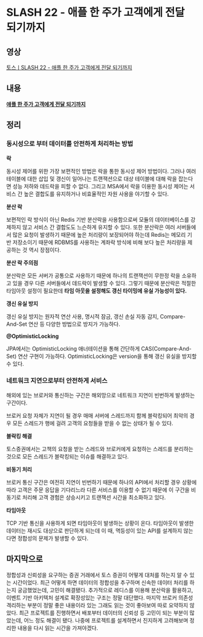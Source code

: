# SLASH 22 - 애플 한 주가 고객에게 전달 되기까지

## 영상

[토스ㅣSLASH 22 - 애플 한 주가 고객에게 전달 되기까지](https://www.youtube.com/watch?v=UOWy6zdsD-c&list=PL1DJtS1Hv1PiGXmgruP1_gM2TSvQiOsFL&index=10)

## 내용

[**애플 한 주가 고객에게 전달 되기까지**](https://www.notion.so/c6ea50cf7dfd45b8bc7384302ad41b83)

## 정리

### **동시성으로 부터 데이터를 안전하게 처리하는 방법**

**락**

동시성 제어를 위한 가장 보편적인 방법은 락을 통한 동시성 제어 방법이다. 그러나 여러 테이블에 대한 삽입 및 갱신이 일어나는 트랜잭션으로 대상 테이블에 대해 락을 잡는다면 성능 저하와 데드락을 피할 수 없다. 그리고 MSA에서 락을 이용한 동시성 제어는 서비스 간 높은 결합도를 유지하거나 비효율적인 자원 사용을 야기할 수 있다.

**분산 락**

보편적인 락 방식이 아닌 Redis 기반 분산락을 사용함으로써 모듈의 데이터베이스를 강제하지 않고 서비스 간 결합도도 느슨하게 유지할 수 있다. 또한 분산락은 여러 서버들에서 많은 요청이 발생하기 때문에 높은 처리량이 보장되어야 하는데 Redis는 메모리 기반 저장소이기 때문에 RDBMS를 사용하는 계좌락 방식에 비해 보다 높은 처리량을 제공하는 것 역시 장점이다.

**분산 락 주의점**

분산락은 모든 서버가 공통으로 사용하기 때문에 하나의 트랜잭션이 무한정 락을 소유하고 있을 경우 다른 서버들에서 데드락이 발생할 수 있다. 그렇기 때문에 분산락은 적절한 타임아웃 설정이 필요한데 **타임 아웃을 설정해도 갱신 타이밍에 유실 가능성이 있다.**

**갱신 유실 방지**

갱신 유실 방지는 원자적 연산 사용, 명시적 잠금, 갱신 손실 자동 감지, Compare-And-Set 연산 등 다양한 방법으로 방지가 가능하다.

**@OptimisticLocking**

JPA에서는 OptimisticLocking 애너테이션을 통해 간단하게 CAS(Compare-And-Set) 연산 구현이 가능하다. OptimisticLocking은 version을 통해 갱신 유실을 방지할 수 있다. 

### **네트워크 지연으로부터 안전하게 서비스**

해외에 있는 브로커와 통신하는 구간은 해외망으로 네트워크 지연이 빈번하게 발생하는 구간이다. 

브로커 요청 자체가 지연이 될 경우 매매 서버에 스레드까지 함께 블락킹되어 최악의 경우 모든 스레드가 행에 걸려 고객의 요청들을 받을 수 없는 상태가 될 수 있다.

**블락킹 해결**

토스증권에서는 고책의 요청을 받는 스레드와 브로커에게 요청하는 스레드를 분리하는 것으로 모든 스레드가 블락킹되는 이슈를 해결하고 있다. 

**비동기 처리**

브로커 통신 구간은 여전히 지연이 빈번하기 때문에 하나의 API에서 처리할 경우 상황에 따라 고객은 주문 응답을 기다리느라 다른 서비스를 이용할 수 없기 때문에 이 구간을 비동기로 처리해 고객 경험은 상승시키고 트랜잭션 시간을 최소화하고 있다.

**타임아웃**

TCP 기반 통신을 사용하게 되면 타임아웃이 발생하는 상황이 온다. 타임아웃이 발생한 데이터는 재시도 대상으로 판단하게 되는데 이 때, 멱등성이 있는 API를 설계하지 않는다면 정합성의 문제가 발생할 수 있다.

## 마지막으로

정합성과 신뢰성을 요구하는 증권 거래에서 토스 증권이 어떻게 대처를 하는지 알 수 있는 시간이었다. 최근 어떻게 하면 데이터의 정합성을 추구하며 신속한 데이터 처리를 하는지 궁금했었는데, 고민이 해결됐다. 추가적으로 레디스를 이용해 분산락을 활용하고, 이벤트 기반 아키텍처 설계로 확장성있는 구조는 정말 대단했다. 마지막 브로커 의존성 격리하는 부분이 정말 좋은 내용이라 있는 그래도 읽는 것이 좋아보여 따로 요약하지 않았다. 최근 프로젝트를 진행하면서 배포부터 데이터의 신뢰성 등 고민이 되는 부분이 많았는데, 어느 정도 해결이 됐다. 나중에 프로젝트를 설계하면서 진지하게 고려해보며 정리한 내용을 다시 읽는 시간을 가져야겠다.